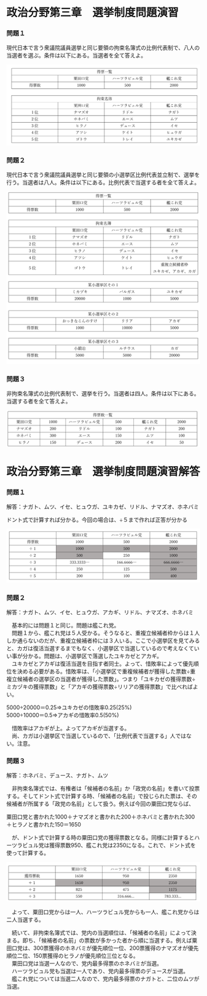 # 政治分野第三章　選挙制度問題演習  
### 問題１  
  
現代日本で言う衆議院議員選挙と同じ要領の拘束名簿式の比例代表制で、八人の当選者を選ぶ。条件は以下にある。当選者を全て答えよ。  
  
![](media/03_05_Work1.png)  
  
  
  
  
  
### 問題２  
現代日本で言う衆議院議員選挙と同じ要領の小選挙区比例代表並立制で、選挙を行う。当選者は八人。条件は以下にある。比例代表で当選する者を全て答えよ。  

![](media/03_05_Work2.png)  
  
  
  
  
  
### 問題３  
非拘束名簿式の比例代表制で、選挙を行う。当選者は四人。条件は以下にある。当選する者を全て答えよ。  
  
![](media/03_05_Work3.png)  
  
  
  
  
# 政治分野第三章　選挙制度問題演習解答  
  
### 問題１  
解答：ナガト、ムツ、イセ、ヒュウガ、ユキカゼ、リドル、ナマズオ、ホネバミ  
  
 ドント式で計算すれば分かる。今回の場合は、÷５まで作れば正答が分かる  
  
![](media/03_05_Work4.png)  
  
  
  
  
### 問題２  
  
解答：ナガト、ムツ、イセ、ヒュウガ、アカギ、リドル、ナマズオ、ホネバミ  
  
　基本的には問題１と同じ。問題は艦これ党。  
　問題１から、艦これ党は５人受かる。そうなると、重複立候補者枠からは１人しか通らないのだが、重複立候補者枠には３人いる。ここで小選挙区を見てみると、カガは復活当選するまでもなく、小選挙区で当選しているので考えなくていい事が分かる。問題は、小選挙区で落選したユキカゼとアカギ。  
　ユキカゼとアカギは復活当選を目指す者同士。よって、惜敗率によって優先順位を決める必要がある。惜敗率は、「小選挙区で重複候補者が獲得した票数÷重複立候補者の選挙区の当選者が獲得した票数」。つまり「ユキカゼの獲得票数÷ミカヅキの獲得票数」と「アカギの獲得票数÷リリアの獲得票数」で比べればよい。  
  
5000÷20000＝0.25⇒ユキカゼの惜敗率0.25(25%)  
5000÷10000＝0.5⇒アカギの惜敗率0.5(50%)  
  
　惜敗率はアカギが上。よってアカギが当選する。  
　尚、カガは小選挙区で当選しているので、「比例代表で当選する」人ではない。注意。  
  
### 問題３    
  
解答：ホネバミ、デュース、ナガト、ムツ  
  
　非拘束名簿式では、有権者は「候補者の名前」か「政党の名前」を書いて投票する。そしてドント式で計算する時、「候補者の名前」で投じられた票は、その候補者が所属する「政党の名前」として扱う。例えば今回の粟田口党ならば、  
  
粟田口党と書かれた1000＋ナマズオと書かれた200＋ホネバミと書かれた300＋ヒラノと書かれた150＝1650  
  
　が、ドント式で計算する時の粟田口党の獲得票数となる。同様に計算するとハーツラビュル党は獲得票数950、艦これ党は2350になる。これで、ドント式を使って計算する。  
  
![](media/03_05_Work5.png)  
  
  
　よって、粟田口党からは一人、ハーツラビュル党からも一人、艦これ党からは二人当選する。  
  
　続いて、非拘束名簿式では、党内の当選順位は、「候補者の名前」によって決まる。即ち、「候補者の名前」の票数が多かった者から順に当選する。例えば粟田口党は、300票獲得のホネバミが優先順位一位、200票獲得のナマズオが優先順位二位、150票獲得のヒラノが優先順位三位となる。  
　粟田口党は当選一人なので、党内最多得票のホネバミが当選。  
　ハーツラビュル党も当選は一人であり、党内最多得票のデュースが当選。  
　艦これ党については当選二人なので、党内最多得票のナガトと、二位のムツが当選。